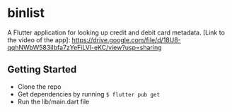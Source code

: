 # binlist

A Flutter application for looking up credit and debit card metadata.
[Link to the video of the app]: https://drive.google.com/file/d/18U8-qqhNWbW583iIbfa7zYeFiLVl-eKC/view?usp=sharing

## Getting Started

- Clone the repo
- Get dependencies by running 
  `$ flutter pub get`
- Run the lib/main.dart file
